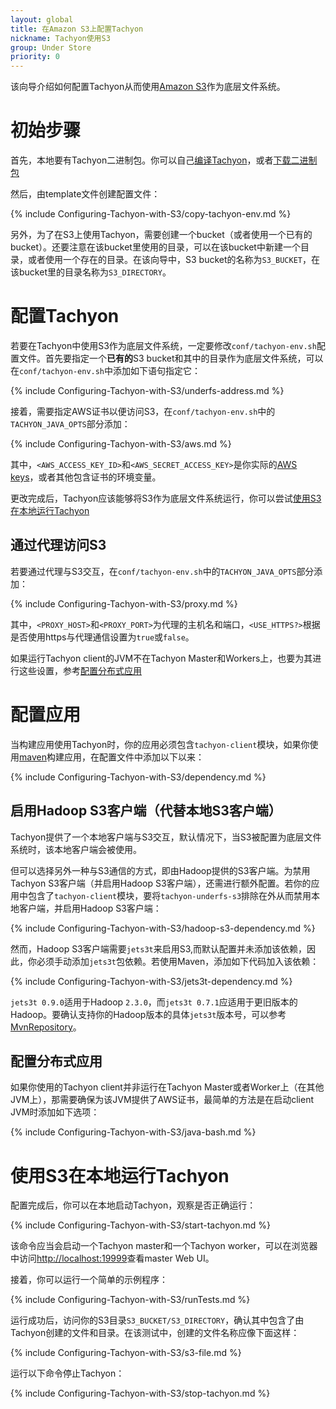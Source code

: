 ```yaml
---
layout: global
title: 在Amazon S3上配置Tachyon
nickname: Tachyon使用S3
group: Under Store
priority: 0
---
```


该向导介绍如何配置Tachyon从而使用[Amazon S3](https://aws.amazon.com/s3/)作为底层文件系统。

# 初始步骤

首先，本地要有Tachyon二进制包。你可以自己[编译Tachyon](Building-Tachyon-Master-Branch.html)，或者[下载二进制包](Running-Tachyon-Locally.html)

然后，由template文件创建配置文件：

{% include Configuring-Tachyon-with-S3/copy-tachyon-env.md %}

另外，为了在S3上使用Tachyon，需要创建一个bucket（或者使用一个已有的bucket）。还要注意在该bucket里使用的目录，可以在该bucket中新建一个目录，或者使用一个存在的目录。在该向导中，S3 bucket的名称为`S3_BUCKET`，在该bucket里的目录名称为`S3_DIRECTORY`。

# 配置Tachyon

若要在Tachyon中使用S3作为底层文件系统，一定要修改`conf/tachyon-env.sh`配置文件。首先要指定一个**已有的**S3 bucket和其中的目录作为底层文件系统，可以在`conf/tachyon-env.sh`中添加如下语句指定它：

{% include Configuring-Tachyon-with-S3/underfs-address.md %}

接着，需要指定AWS证书以便访问S3，在`conf/tachyon-env.sh`中的`TACHYON_JAVA_OPTS`部分添加：

{% include Configuring-Tachyon-with-S3/aws.md %}

其中，`<AWS_ACCESS_KEY_ID>`和`<AWS_SECRET_ACCESS_KEY>`是你实际的[AWS keys](https://aws.amazon.com/developers/access-keys)，或者其他包含证书的环境变量。

更改完成后，Tachyon应该能够将S3作为底层文件系统运行，你可以尝试[使用S3在本地运行Tachyon](#running-tachyon-locally-with-s3)

## 通过代理访问S3

若要通过代理与S3交互，在`conf/tachyon-env.sh`中的`TACHYON_JAVA_OPTS`部分添加：

{% include Configuring-Tachyon-with-S3/proxy.md %}

其中，`<PROXY_HOST>`和`<PROXY_PORT>`为代理的主机名和端口，`<USE_HTTPS?>`根据是否使用https与代理通信设置为`true`或`false`。

如果运行Tachyon client的JVM不在Tachyon Master和Workers上，也要为其进行这些设置，参考[配置分布式应用](#configuring-distributed-applications)

# 配置应用

当构建应用使用Tachyon时，你的应用必须包含`tachyon-client`模块，如果你使用[maven](https://maven.apache.org/)构建应用，在配置文件中添加以下以来：

{% include Configuring-Tachyon-with-S3/dependency.md %}


## 启用Hadoop S3客户端（代替本地S3客户端）

Tachyon提供了一个本地客户端与S3交互，默认情况下，当S3被配置为底层文件系统时，该本地客户端会被使用。

但可以选择另外一种与S3通信的方式，即由Hadoop提供的S3客户端。为禁用Tachyon S3客户端（并启用Hadoop S3客户端），还需进行额外配置。若你的应用中包含了`tachyon-client`模块，要将`tachyon-underfs-s3`排除在外从而禁用本地客户端，并启用Hadoop S3客户端：

{% include Configuring-Tachyon-with-S3/hadoop-s3-dependency.md %}

然而，Hadoop S3客户端需要`jets3t`来启用S3,而默认配置并未添加该依赖，因此，你必须手动添加`jets3t`包依赖。若使用Maven，添加如下代码加入该依赖：

{% include Configuring-Tachyon-with-S3/jets3t-dependency.md %}

`jets3t 0.9.0`适用于Hadoop `2.3.0`，而`jets3t 0.7.1`应适用于更旧版本的Hadoop。要确认支持你的Hadoop版本的具体`jets3t`版本号，可以参考[MvnRepository](http://mvnrepository.com/)。

## 配置分布式应用

如果你使用的Tachyon client并非运行在Tachyon Master或者Worker上（在其他JVM上），那需要确保为该JVM提供了AWS证书，最简单的方法是在启动client JVM时添加如下选项：

{% include Configuring-Tachyon-with-S3/java-bash.md %}

# 使用S3在本地运行Tachyon

配置完成后，你可以在本地启动Tachyon，观察是否正确运行：

{% include Configuring-Tachyon-with-S3/start-tachyon.md %}

该命令应当会启动一个Tachyon master和一个Tachyon worker，可以在浏览器中访问[http://localhost:19999](http://localhost:19999)查看master Web UI。

接着，你可以运行一个简单的示例程序：

{% include Configuring-Tachyon-with-S3/runTests.md %}

运行成功后，访问你的S3目录`S3_BUCKET/S3_DIRECTORY`，确认其中包含了由Tachyon创建的文件和目录。在该测试中，创建的文件名称应像下面这样：

{% include Configuring-Tachyon-with-S3/s3-file.md %}

运行以下命令停止Tachyon：

{% include Configuring-Tachyon-with-S3/stop-tachyon.md %}
